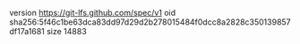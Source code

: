 version https://git-lfs.github.com/spec/v1
oid sha256:5f46c1be63dca83dd97d29d2b278015484f0dcc8a2828c350139857df17a1681
size 14883
